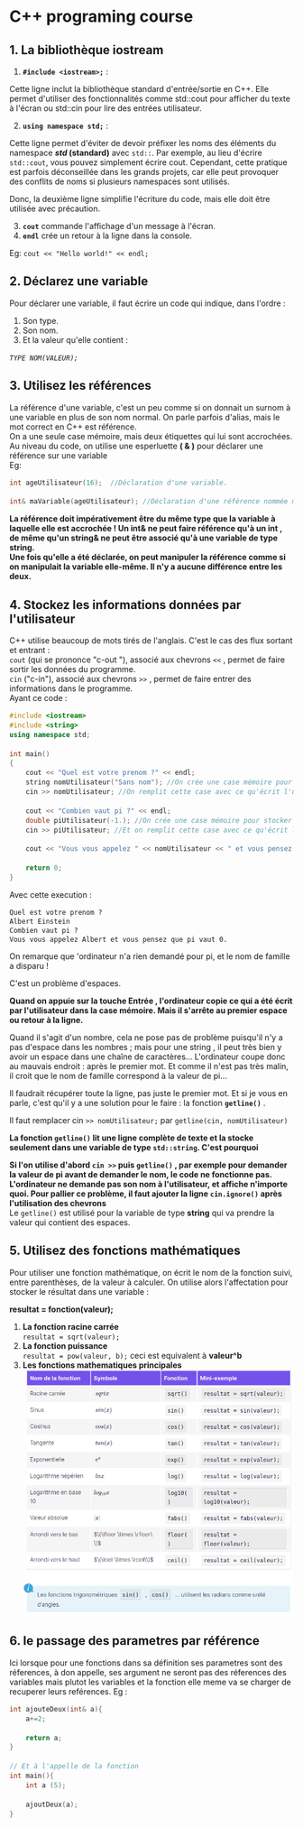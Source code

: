 # C++ programing course
## 1. La bibliothèque  iostream

1. **`#include <iostream>;`** :

Cette ligne inclut la bibliothèque standard d'entrée/sortie en C++. Elle permet d'utiliser des fonctionnalités comme std::cout pour afficher du texte à l'écran ou std::cin pour lire des entrées utilisateur.

2. **`using namespace std;`** :

Cette ligne permet d'éviter de devoir préfixer les noms des éléments du namespace **_std_ (standard)** avec `std::`. Par exemple, au lieu d'écrire `std::cout`, vous pouvez simplement écrire cout.
Cependant, cette pratique est parfois déconseillée dans les grands projets, car elle peut provoquer des conflits de noms si plusieurs namespaces sont utilisés.

Donc, la deuxième ligne simplifie l'écriture du code, mais elle doit être utilisée avec précaution.

3. **`cout`** commande l'affichage d'un message à l'écran.
4. **`endl`** crée un retour à la ligne dans la console.

Eg: `cout << "Hello world!" << endl;`

## 2. Déclarez une variable

Pour déclarer une variable, il faut écrire un code qui indique, dans l'ordre :

1. Son type.  
2. Son nom.  
3. Et la valeur qu'elle contient :

_`TYPE NOM(VALEUR);`_

## 3. Utilisez les références
La référence d'une variable, c'est un peu comme si on donnait un surnom à une variable en plus de son nom normal. On parle parfois d'alias, mais le mot correct en C++ est référence.  
On a une seule case mémoire, mais deux étiquettes qui lui sont accrochées.
Au niveau du code, on utilise une esperluette **( & )** pour déclarer une référence sur une variable  
Eg: 
```cpp
int ageUtilisateur(16);  //Déclaration d'une variable.

int& maVariable(ageUtilisateur); //Déclaration d'une référence nommée maVariable qui est accrochée à la variable ageUtilisateur
```
**La référence doit impérativement être du même type que la variable à laquelle elle est accrochée ! Un int&  ne peut faire référence qu'à un int  , de même qu'un string& ne peut être associé qu'à une variable de type string.  
Une fois qu'elle a été déclarée, on peut manipuler la référence comme si on manipulait la variable elle-même. Il n'y a aucune différence entre les deux.**
## 4. Stockez les informations données par l'utilisateur
C++ utilise beaucoup de mots tirés de l'anglais. C'est le cas des flux sortant et entrant :  
`cout`  (qui se prononce "c-out "), associé aux chevrons `<<`  , permet de faire sortir les données du programme.  
`cin` ("c-in"), associé aux chevrons `>>`  , permet de faire entrer des informations dans le programme.  
Ayant ce code :  
```cpp
#include <iostream>
#include <string>
using namespace std;

int main()
{
    cout << "Quel est votre prenom ?" << endl;
    string nomUtilisateur("Sans nom"); //On crée une case mémoire pour contenir une chaine de caractères
    cin >> nomUtilisateur; //On remplit cette case avec ce qu'écrit l'utilisateur

    cout << "Combien vaut pi ?" << endl;
    double piUtilisateur(-1.); //On crée une case mémoire pour stocker un nombre réel
    cin >> piUtilisateur; //Et on remplit cette case avec ce qu'écrit l'utilisateur
     
    cout << "Vous vous appelez " << nomUtilisateur << " et vous pensez que pi vaut " << piUtilisateur << "." << endl;

    return 0;
}
```
Avec cette execution : 
 ```
Quel est votre prenom ?
Albert Einstein
Combien vaut pi ?
Vous vous appelez Albert et vous pensez que pi vaut 0.
```

On remarque que 'ordinateur n'a rien demandé pour pi, et le nom de famille a disparu !

C'est un problème d'espaces.

**Quand on appuie sur la touche Entrée  , l'ordinateur copie ce qui a été écrit par l'utilisateur dans la case mémoire. Mais il s'arrête au premier espace ou retour à la ligne.**

Quand il s'agit d'un nombre, cela ne pose pas de problème puisqu'il n'y a pas d'espace dans les nombres ; mais pour une string  , il peut très bien y avoir un espace dans une chaîne de caractères… L'ordinateur coupe donc au mauvais endroit : après le premier mot. Et comme il n'est pas très malin, il croit que le nom de famille correspond à la valeur de pi…

Il faudrait récupérer toute la ligne, pas juste le premier mot. Et si je vous en parle, c'est qu'il y a une solution pour le faire : la fonction **`getline()`**  . 

Il faut remplacer cin `>> nomUtilisateur;` par `getline(cin, nomUtilisateur)` 

**La fonction `getline()` lit une ligne complète de texte et la stocke  seulement dans une variable de type `std::string`. C'est pourquoi**

**Si l'on utilise d'abord `cin >>` puis `getline()`  , par exemple pour demander la valeur de pi avant de demander le nom, le code ne fonctionne pas. L'ordinateur ne demande pas son nom à l'utilisateur, et affiche n'importe quoi.
Pour pallier ce problème, il faut ajouter la ligne `cin.ignore()`  après l'utilisation des chevrons**  
Le `getline()` est utilisé pour la variable de type **string** qui va prendre la valeur qui contient des espaces.
## 5. Utilisez des fonctions mathématiques
Pour utiliser une fonction mathématique, on écrit le nom de la fonction suivi, entre parenthèses, de la valeur à calculer. On utilise alors l'affectation pour stocker le résultat dans une variable :

**resultat = fonction(valeur);**
1. **La fonction racine carrée**  
`resultat = sqrt(valeur);`
2. **La fonction puissance**  
`resultat = pow(valeur, b);` ceci est equivalent à  **valeur^b**
1. **Les fonctions mathematiques principales**  
![Quelques fonctions mathematiques principales](quelques_fonctions_mathematiques_principales.png)
## 6. le passage des parametres par référence
Ici lorsque pour une fonctions dans sa définition ses parametres sont des réferences, à don appelle, ses argument ne seront pas des réferences des variables mais plutot les variables et la fonction elle meme va se charger de recuperer leurs reférences.
Eg :  
```cpp
int ajouteDeux(int& a){
    a+=2;

    return a;
}

// Et à l'appelle de la fonction
int main(){
    int a (5);

    ajoutDeux(a);
}
```